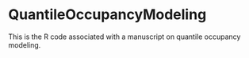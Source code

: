 # QuantileOccupancyModeling
This is the R code associated with a manuscript on quantile occupancy modeling. 
